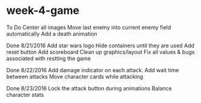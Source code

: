 # week-4-game

To Do
Center all images
Move last enemy into current enemy field automatically
Add a death animation


Done 8/21/2016
Add star wars logo
Hide containers until they are used
Add reset button
Add scoreboard
Clean up graphics/layout
Fix all values & bugs associated with restting the game

Done 8/22/2016
Add damage indicator on each attack. 
Add wait time between attacks
Move character cards while attacking

Done 8/23/2016
Lock the attack button during animations
Balance character stats
